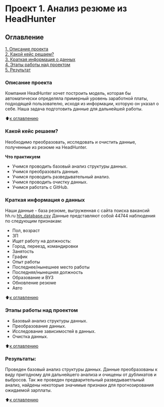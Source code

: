 # Проект 1. Анализ резюме из HeadHunter

## Оглавление  
[1. Описание проекта](.README.md#Описание-проекта)  
[2. Какой кейс решаем?](.README.md#Какой-кейс-решаем)  
[3. Краткая информация о данных](.README.md#Краткая-информация-о-данных)  
[4. Этапы работы над проектом](.README.md#Этапы-работы-над-проектом)  
[5. Результат](.README.md#Результат)

### Описание проекта    
Компания HeadHunter хочет построить модель, которая бы автоматически определяла примерный уровень заработной платы, подходящей пользователю, исходя из информации, которую он указал о себе. Наша задача подготовить данные для дальнейшей работы.

:arrow_up:[к оглавлению](_)


### Какой кейс решаем? 
Необходимо преобразовать, исследовать и очистить данные, полученные из резюме на HeadHunter.


**Что практикуем**     
- Учимся проводить базовый анализ структуры данных.
- Учимся преобразовать данные.
- Учимся проводить разведывательный анализ.
- Учимся проводить очистку данных.
- Учимся работать с GitHub.


### Краткая информация о данных
Наши данные - база резюме, выгруженная с сайта поиска вакансий hh.ru [hh_database.csv](https://drive.google.com/drive/folders/1y2vusa3u_LIQ71Qhe6Gif_taWpfb5LrV) 
Данные представляют собой 44744 наблюдения по следующим признакам:
- Пол, возраст
- ЗП
- Ищет работу на должность:
- Город, переезд, командировки
- Занятость
- График
- Опыт работы
- Последнее/нынешнее место работы
- Последняя/нынешняя должность
- Образование и ВУЗ
- Обновление резюме
- Авто


  
:arrow_up:[к оглавлению](.README.md#Оглавление)


### Этапы работы над проектом  
- Базовый анализ структуры данных.
- Преобразование данных.
- Исследование зависимостей в данных.
- Очистка данных.

:arrow_up:[к оглавлению](.README.md#Оглавление)


### Результаты:  
Проведен базовый анализ структуры данных.
Данные преобразованы к виду пригодному для дальнейшего анализа и очищены от дубликатов и выбросов.
Так же проведен предварительный разведываетльный анализ, найдены некоторые значимые признаки для прогнозирования ожидаемой зарплаты.

:arrow_up:[к оглавлению](.README.md#Оглавление)
